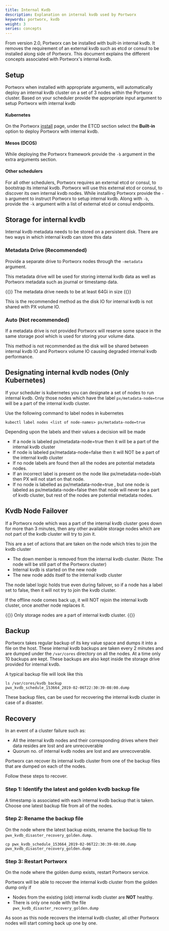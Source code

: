 ```yaml
---
title: Internal Kvdb
description: Explanation on internal kvdb used by Portworx
keywords: portworx, kvdb
weight: 3
series: concepts
---
```


From version 2.0, Portworx can be installed with built-in internal kvdb. It removes the requirement of an external kvdb such as etcd or consul to be installed along side of Portworx. This document explains the different concepts associated with Portworx's internal kvdb.

## Setup

Portworx when installed with appropriate arguments, will automatically deploy an internal kvdb cluster on a set of 3 nodes within the Portworx cluster. Based on your scheduler provide the appropriate input argument to setup Portworx with internal kvdb

#### Kubernetes

On the Portworx [install](https://install.portworx.com/2.0) page, under the ETCD section select the **Built-in** option to deploy Portworx with internal kvdb.

#### Mesos (DCOS)

While deploying the Portworx framework provide the `-b` argument in the extra arguments section.

#### Other schedulers

For all other schedulers, Portworx requires an external etcd or consul, to bootstrap its internal kvdb. Portworx will use this external etcd or consul, to discover its own internal kvdb nodes. While installing Portworx provide the `-b` argument to instruct Portworx to setup internal kvdb. Along with `-b`, provide the `-k` argument with a list of external etcd or consul endpoints.


## Storage for internal kvdb

Internal kvdb metadata needs to be stored on a persistent disk. There are two ways in which internal kvdb can store this data

### Metadata Drive (Recommended)
Provide a separate drive to Portworx nodes through the `-metadata` argument.

This metadata drive will be used for storing  internal kvdb data as well as Portworx metadata such as journal or timestamp data.


{{<info>}}
The metadata drive needs to be at least 64Gi in size
{{</info>}}

This is the recommended method as the disk IO for internal kvdb is not shared with PX volume IO.

### Auto (Not recommended)
If a metadata drive is not provided Portworx will reserve some space in the same storage pool which is used for storing your volume data.

This method is not recommended as the disk will be shared between internal kvdb IO and Portworx volume IO causing degraded internal kvdb performance.

## Designating internal kvdb nodes (Only Kubernetes)

If your scheduler is kubernetes you can designate a set of nodes to run internal kvdb. Only those nodes which have the label `px/metadata-node=true` will be a part of the internal kvdb cluster.

Use the following command to label nodes in kubernetes

```text
kubectl label nodes <list of node-names> px/metadata-node=true
```

Depending upon the labels and their values a decision will be made

- If a node is labeled px/metadata-node=true then it will be a part of the internal kvdb cluster
- If node is labeled px/metadata-node=false then it will NOT be a part of the internal kvdb cluster
- If no node labels are found then all the nodes are potential metadata nodes.
- If an incorrect label is present on the node like px/metadata-node=blah then PX will not start on that node.
- If no node is labelled as px/metadata-node=true , but one node is labeled as px/metadata-node=false then that node will never be a part of kvdb cluster, but rest of the nodes are potential metadata nodes.

## Kvdb Node Failover

If a Portworx node which was a part of the internal kvdb cluster goes down for more than 3 minutes, then any other available storage nodes which are not part of the kvdb cluster will try to join it.

This are a set of actions that are taken on the node which tries to join the kvdb cluster

- The down member is removed from the internal kvdb cluster. (Note: The node will be still part of the Portworx cluster)
- Internal kvdb is started on the new node
- The new node adds itself to the internal kvdb cluster

The node label logic holds true even during failover, so if a node has a label set to false, then it will not try to join the kvdb cluster.

If the offline node comes back up, it will NOT rejoin the internal kvdb cluster, once another node replaces it.

{{<info>}}
Only storage nodes are a part of internal kvdb cluster.
{{</info>}}


## Backup

Portworx takes regular backup of its key value space and dumps it into a file on the host.
These internal kvdb backups are taken every 2 minutes and are dumped under the `/var/cores` directory on all the nodes. At a time only 10 backups are kept. These backups are also kept inside the storage drive provided for internal kvdb.

A typical backup file will look like this

```text
ls /var/cores/kvdb_backup
pwx_kvdb_schedule_153664_2019-02-06T22:30:39-08:00.dump
```

These backup files, can be used for recovering the internal kvdb cluster in case of a disaster.

## Recovery

In an event of a cluster failure such as:

- All the internal kvdb nodes and their corresponding drives where their data resides are lost and are unrecoverable
- Quorum no. of internal kvdb nodes are lost and are unrecoverable.

Portworx can recover its internal kvdb cluster from one of the backup files that are dumped on each of the nodes.

Follow these steps to recover.

### Step 1: Identify the latest and golden kvdb backup file

A timestamp is associated with each internal kvdb backup that is taken. Choose one latest backup file from all of the nodes. 

### Step 2: Rename the backup file

On the node where the latest backup exists, rename the backup file to `pwx_kvdb_disaster_recovery_golden.dump`.

```text
cp pwx_kvdb_schedule_153664_2019-02-06T22:30:39-08:00.dump pwx_kvdb_disaster_recovery_golden.dump
```

### Step 3: Restart Portworx

On the node where the golden dump exists, restart Portworx service.

Portworx will be able to recover the internal kvdb cluster from the golden dump only if

- Nodes from the existing (old) internal kvdb cluster are **NOT** healthy.
- There is only one node with the file `pwx_kvdb_disaster_recovery_golden.dump`

As soon as this node recovers the internal kvdb cluster, all other Portworx nodes will start coming back up one by one.




